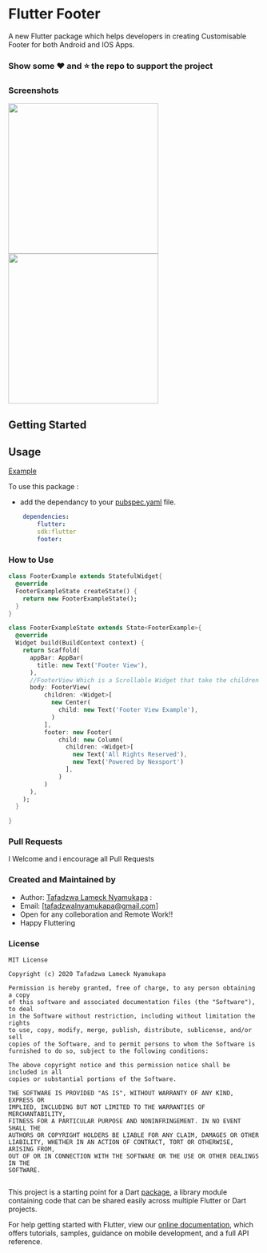 # Flutter Footer

A new Flutter package which helps developers in creating Customisable Footer for both Android and IOS Apps.

### Show some :heart: and :star: the repo to support the project

### Screenshots
<img src="footer1.png" height="300em" /> <img src="footer2.png" height="300em" />
## Getting Started
## Usage
[Example](https://github.com/nyakaz73/Flutter-Footer/blob/master/example/footer_example.dart)

To use this package :

* add the dependancy to your [pubspec.yaml](https://github.com/nyakaz73/Flutter-Footer/blob/master/pubspec.yanl) file.
```yaml
    dependencies:
        flutter:
        sdk:flutter
        footer:
```

### How to Use
```dart
class FooterExample extends StatefulWidget{
  @override
  FooterExampleState createState() {
    return new FooterExampleState();
  }
}

class FooterExampleState extends State<FooterExample>{
  @override
  Widget build(BuildContext context) {
    return Scaffold(
      appBar: AppBar(
        title: new Text('Footer View'),
      ),
      //FooterView Which is a Scrollable Widget that take the children and the Footer
      body: FooterView(
          children: <Widget>[
            new Center(
              child: new Text('Footer View Example'),
            )
          ],
          footer: new Footer(
              child: new Column(
                children: <Widget>[
                  new Text('All Rights Reserved'),
                  new Text('Powered by Nexsport')
                ],
              )
          )
      ),
    );
  }

}
```
### Pull Requests
I Welcome and i encourage all Pull Requests

### Created and Maintained by
* Author: [Tafadzwa Lameck Nyamukapa](https://github.com/nyakaz73) :
* Email:  [tafadzwalnyamukapa@gmail.com]
* Open for any colleboration and Remote Work!!
* Happy Fluttering

### License
```
MIT License

Copyright (c) 2020 Tafadzwa Lameck Nyamukapa

Permission is hereby granted, free of charge, to any person obtaining a copy
of this software and associated documentation files (the "Software"), to deal
in the Software without restriction, including without limitation the rights
to use, copy, modify, merge, publish, distribute, sublicense, and/or sell
copies of the Software, and to permit persons to whom the Software is
furnished to do so, subject to the following conditions:

The above copyright notice and this permission notice shall be included in all
copies or substantial portions of the Software.

THE SOFTWARE IS PROVIDED "AS IS", WITHOUT WARRANTY OF ANY KIND, EXPRESS OR
IMPLIED, INCLUDING BUT NOT LIMITED TO THE WARRANTIES OF MERCHANTABILITY,
FITNESS FOR A PARTICULAR PURPOSE AND NONINFRINGEMENT. IN NO EVENT SHALL THE
AUTHORS OR COPYRIGHT HOLDERS BE LIABLE FOR ANY CLAIM, DAMAGES OR OTHER
LIABILITY, WHETHER IN AN ACTION OF CONTRACT, TORT OR OTHERWISE, ARISING FROM,
OUT OF OR IN CONNECTION WITH THE SOFTWARE OR THE USE OR OTHER DEALINGS IN THE
SOFTWARE.


```

This project is a starting point for a Dart
[package](https://flutter.dev/developing-packages/),
a library module containing code that can be shared easily across
multiple Flutter or Dart projects.

For help getting started with Flutter, view our 
[online documentation](https://flutter.dev/docs), which offers tutorials, 
samples, guidance on mobile development, and a full API reference.
